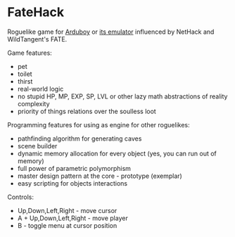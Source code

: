 # FateHack
Roguelike game for [Arduboy](https://arduboy.com/) or [its emulator](https://github.com/felipemanga/ProjectABE/releases/latest) influenced by NetHack and WildTangent's FATE.

Game features:
* pet
* toilet
* thirst
* real-world logic
* no stupid HP, MP, EXP, SP, LVL or other lazy math abstractions of reality complexity
* priority of things relations over the soulless loot

Programming features for using as engine for other roguelikes:
* pathfinding algorithm for generating caves
* scene builder
* dynamic memory allocation for every object (yes, you can run out of memory)
* full power of parametric polymorphism
* master design pattern at the core - prototype (exemplar)
* easy scripting for objects interactions

Controls:
* Up,Down,Left,Right - move cursor
* A + Up,Down,Left,Right - move player
* B - toggle menu at cursor position

